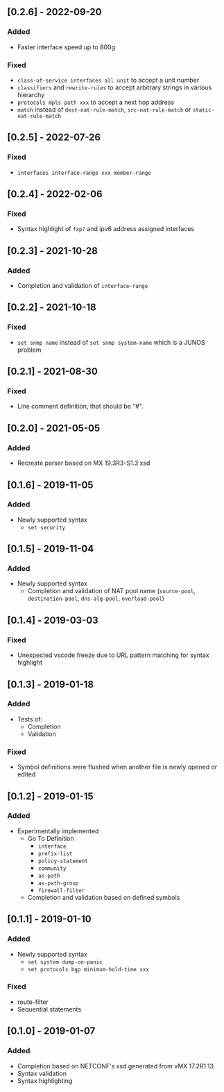 ## [0.2.6] - 2022-09-20

### Added

* Faster interface speed up to 800g

### Fixed

* `class-of-service interfaces all unit` to accept a unit number
* `classifiers` and `rewrite-rules` to accept arbitrary strings in various hierarchy
* `protocols mpls path xxx` to accept a next hop address
* `match` instead of `dest-nat-rule-match`, `src-nat-rule-match` or `static-nat-rule-match`


## [0.2.5] - 2022-07-26

### Fixed

* `interfaces interface-range xxx member-range`


## [0.2.4] - 2022-02-06

### Fixed

* Syntax highlight of `fxp?` and ipv6 address assigned interfaces


## [0.2.3] - 2021-10-28

### Added

* Completion and validation of `interface-range`


## [0.2.2] - 2021-10-18

### Fixed

* `set snmp name` instead of `set snmp system-name` which is a JUNOS problem


## [0.2.1] - 2021-08-30

### Fixed

* Line comment definition, that should be "#".


## [0.2.0] - 2021-05-05

### Added

* Recreate parser based on MX 19.3R3-S1.3 xsd


## [0.1.6] - 2019-11-05

### Added

* Newly supported syntax
  * `set security`


## [0.1.5] - 2019-11-04

### Added

* Newly supported syntax
  * Completion and validation of NAT pool name (`source-pool`, `destination-pool`, `dns-alg-pool`, `overload-pool`)


## [0.1.4] - 2019-03-03

### Fixed

* Unexpected vscode freeze due to URL pattern matching for syntax highlight


## [0.1.3] - 2019-01-18

### Added

* Tests of:
  * Completion
  * Validation

### Fixed

* Symbol definitions were flushed when another file is newly opened or edited


## [0.1.2] - 2019-01-15

### Added

* Experimentally implemented
  * Go To Definition
    * `interface`
    * `prefix-list`
    * `policy-statement`
    * `community`
    * `as-path`
    * `as-path-group`
    * `firewall-filter`
  * Completion and validation based on defined symbols


## [0.1.1] - 2019-01-10

### Added

* Newly supported syntax
  * `set system dump-on-panic`
  * `set protocols bgp minimum-hold-time xxx`

### Fixed

* route-filter
* Sequential statements


## [0.1.0] - 2019-01-07

### Added

* Completion based on NETCONF's xsd generated from vMX 17.2R1.13.
* Syntax validation
* Syntax highlighting
